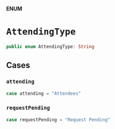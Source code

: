 **ENUM**

# `AttendingType`

```swift
public enum AttendingType: String
```

## Cases
### `attending`

```swift
case attending = "Attendees"
```

### `requestPending`

```swift
case requestPending = "Request Pending"
```

